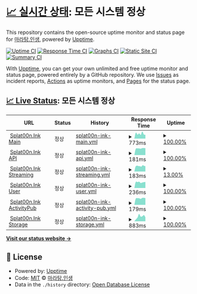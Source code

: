 # [📈 실시간 상태](https://status.maratang.life): <!--live status--> **모든 시스템 정상**

This repository contains the open-source uptime monitor and status page for [마라탕.인생](https://maratang.life/), powered by [Upptime](https://github.com/upptime/upptime).

[![Uptime CI](https://github.com/MaratangLife/status/workflows/Uptime%20CI/badge.svg)](https://github.com/MaratangLife/status/actions?query=workflow%3A%22Uptime+CI%22)
[![Response Time CI](https://github.com/MaratangLife/status/workflows/Response%20Time%20CI/badge.svg)](https://github.com/MaratangLife/status/actions?query=workflow%3A%22Response+Time+CI%22)
[![Graphs CI](https://github.com/MaratangLife/status/workflows/Graphs%20CI/badge.svg)](https://github.com/MaratangLife/status/actions?query=workflow%3A%22Graphs+CI%22)
[![Static Site CI](https://github.com/MaratangLife/status/workflows/Static%20Site%20CI/badge.svg)](https://github.com/MaratangLife/status/actions?query=workflow%3A%22Static+Site+CI%22)
[![Summary CI](https://github.com/MaratangLife/status/workflows/Summary%20CI/badge.svg)](https://github.com/MaratangLife/status/actions?query=workflow%3A%22Summary+CI%22)

With [Upptime](https://upptime.js.org), you can get your own unlimited and free uptime monitor and status page, powered entirely by a GitHub repository. We use [Issues](https://github.com/MaratangLife/status/issues) as incident reports, [Actions](https://github.com/MaratangLife/status/actions) as uptime monitors, and [Pages](https://status.maratang.life) for the status page.

## [📈 Live Status](https://demo.upptime.js.org): <!--live status--> **모든 시스템 정상**

<!--start: status pages-->
<!-- This summary is generated by Upptime (https://github.com/upptime/upptime) -->
<!-- Do not edit this manually, your changes will be overwritten -->
<!-- prettier-ignore -->
| URL | Status | History | Response Time | Uptime |
| --- | ------ | ------- | ------------- | ------ |
| <img alt="" src="https://icons.duckduckgo.com/ip3/splat00n.ink.ico" height="13"> [Splat00n.Ink Main](https://splat00n.ink/about) | 정상 | [splat00n-ink-main.yml](https://github.com/Lastorder-DC/splat00n_ink/commits/HEAD/history/splat00n-ink-main.yml) | <details><summary><img alt="Response time graph" src="./graphs/splat00n-ink-main/response-time-week.png" height="20"> 773ms</summary><br><a href="https://status.splat00n.ink/history/splat00n-ink-main"><img alt="Response time 782" src="https://img.shields.io/endpoint?url=https%3A%2F%2Fraw.githubusercontent.com%2FLastorder-DC%2Fsplat00n_ink%2FHEAD%2Fapi%2Fsplat00n-ink-main%2Fresponse-time.json"></a><br><a href="https://status.splat00n.ink/history/splat00n-ink-main"><img alt="24-hour response time 617" src="https://img.shields.io/endpoint?url=https%3A%2F%2Fraw.githubusercontent.com%2FLastorder-DC%2Fsplat00n_ink%2FHEAD%2Fapi%2Fsplat00n-ink-main%2Fresponse-time-day.json"></a><br><a href="https://status.splat00n.ink/history/splat00n-ink-main"><img alt="7-day response time 773" src="https://img.shields.io/endpoint?url=https%3A%2F%2Fraw.githubusercontent.com%2FLastorder-DC%2Fsplat00n_ink%2FHEAD%2Fapi%2Fsplat00n-ink-main%2Fresponse-time-week.json"></a><br><a href="https://status.splat00n.ink/history/splat00n-ink-main"><img alt="30-day response time 782" src="https://img.shields.io/endpoint?url=https%3A%2F%2Fraw.githubusercontent.com%2FLastorder-DC%2Fsplat00n_ink%2FHEAD%2Fapi%2Fsplat00n-ink-main%2Fresponse-time-month.json"></a><br><a href="https://status.splat00n.ink/history/splat00n-ink-main"><img alt="1-year response time 782" src="https://img.shields.io/endpoint?url=https%3A%2F%2Fraw.githubusercontent.com%2FLastorder-DC%2Fsplat00n_ink%2FHEAD%2Fapi%2Fsplat00n-ink-main%2Fresponse-time-year.json"></a></details> | <details><summary><a href="https://status.splat00n.ink/history/splat00n-ink-main">100.00%</a></summary><a href="https://status.splat00n.ink/history/splat00n-ink-main"><img alt="All-time uptime 100.00%" src="https://img.shields.io/endpoint?url=https%3A%2F%2Fraw.githubusercontent.com%2FLastorder-DC%2Fsplat00n_ink%2FHEAD%2Fapi%2Fsplat00n-ink-main%2Fuptime.json"></a><br><a href="https://status.splat00n.ink/history/splat00n-ink-main"><img alt="24-hour uptime 100.00%" src="https://img.shields.io/endpoint?url=https%3A%2F%2Fraw.githubusercontent.com%2FLastorder-DC%2Fsplat00n_ink%2FHEAD%2Fapi%2Fsplat00n-ink-main%2Fuptime-day.json"></a><br><a href="https://status.splat00n.ink/history/splat00n-ink-main"><img alt="7-day uptime 100.00%" src="https://img.shields.io/endpoint?url=https%3A%2F%2Fraw.githubusercontent.com%2FLastorder-DC%2Fsplat00n_ink%2FHEAD%2Fapi%2Fsplat00n-ink-main%2Fuptime-week.json"></a><br><a href="https://status.splat00n.ink/history/splat00n-ink-main"><img alt="30-day uptime 100.00%" src="https://img.shields.io/endpoint?url=https%3A%2F%2Fraw.githubusercontent.com%2FLastorder-DC%2Fsplat00n_ink%2FHEAD%2Fapi%2Fsplat00n-ink-main%2Fuptime-month.json"></a><br><a href="https://status.splat00n.ink/history/splat00n-ink-main"><img alt="1-year uptime 100.00%" src="https://img.shields.io/endpoint?url=https%3A%2F%2Fraw.githubusercontent.com%2FLastorder-DC%2Fsplat00n_ink%2FHEAD%2Fapi%2Fsplat00n-ink-main%2Fuptime-year.json"></a></details>
| <img alt="" src="https://icons.duckduckgo.com/ip3/splat00n.ink.ico" height="13"> [Splat00n.Ink API](https://splat00n.ink/api/v2/instance) | 정상 | [splat00n-ink-api.yml](https://github.com/Lastorder-DC/splat00n_ink/commits/HEAD/history/splat00n-ink-api.yml) | <details><summary><img alt="Response time graph" src="./graphs/splat00n-ink-api/response-time-week.png" height="20"> 181ms</summary><br><a href="https://status.splat00n.ink/history/splat00n-ink-api"><img alt="Response time 177" src="https://img.shields.io/endpoint?url=https%3A%2F%2Fraw.githubusercontent.com%2FLastorder-DC%2Fsplat00n_ink%2FHEAD%2Fapi%2Fsplat00n-ink-api%2Fresponse-time.json"></a><br><a href="https://status.splat00n.ink/history/splat00n-ink-api"><img alt="24-hour response time 185" src="https://img.shields.io/endpoint?url=https%3A%2F%2Fraw.githubusercontent.com%2FLastorder-DC%2Fsplat00n_ink%2FHEAD%2Fapi%2Fsplat00n-ink-api%2Fresponse-time-day.json"></a><br><a href="https://status.splat00n.ink/history/splat00n-ink-api"><img alt="7-day response time 181" src="https://img.shields.io/endpoint?url=https%3A%2F%2Fraw.githubusercontent.com%2FLastorder-DC%2Fsplat00n_ink%2FHEAD%2Fapi%2Fsplat00n-ink-api%2Fresponse-time-week.json"></a><br><a href="https://status.splat00n.ink/history/splat00n-ink-api"><img alt="30-day response time 177" src="https://img.shields.io/endpoint?url=https%3A%2F%2Fraw.githubusercontent.com%2FLastorder-DC%2Fsplat00n_ink%2FHEAD%2Fapi%2Fsplat00n-ink-api%2Fresponse-time-month.json"></a><br><a href="https://status.splat00n.ink/history/splat00n-ink-api"><img alt="1-year response time 177" src="https://img.shields.io/endpoint?url=https%3A%2F%2Fraw.githubusercontent.com%2FLastorder-DC%2Fsplat00n_ink%2FHEAD%2Fapi%2Fsplat00n-ink-api%2Fresponse-time-year.json"></a></details> | <details><summary><a href="https://status.splat00n.ink/history/splat00n-ink-api">100.00%</a></summary><a href="https://status.splat00n.ink/history/splat00n-ink-api"><img alt="All-time uptime 100.00%" src="https://img.shields.io/endpoint?url=https%3A%2F%2Fraw.githubusercontent.com%2FLastorder-DC%2Fsplat00n_ink%2FHEAD%2Fapi%2Fsplat00n-ink-api%2Fuptime.json"></a><br><a href="https://status.splat00n.ink/history/splat00n-ink-api"><img alt="24-hour uptime 100.00%" src="https://img.shields.io/endpoint?url=https%3A%2F%2Fraw.githubusercontent.com%2FLastorder-DC%2Fsplat00n_ink%2FHEAD%2Fapi%2Fsplat00n-ink-api%2Fuptime-day.json"></a><br><a href="https://status.splat00n.ink/history/splat00n-ink-api"><img alt="7-day uptime 100.00%" src="https://img.shields.io/endpoint?url=https%3A%2F%2Fraw.githubusercontent.com%2FLastorder-DC%2Fsplat00n_ink%2FHEAD%2Fapi%2Fsplat00n-ink-api%2Fuptime-week.json"></a><br><a href="https://status.splat00n.ink/history/splat00n-ink-api"><img alt="30-day uptime 100.00%" src="https://img.shields.io/endpoint?url=https%3A%2F%2Fraw.githubusercontent.com%2FLastorder-DC%2Fsplat00n_ink%2FHEAD%2Fapi%2Fsplat00n-ink-api%2Fuptime-month.json"></a><br><a href="https://status.splat00n.ink/history/splat00n-ink-api"><img alt="1-year uptime 100.00%" src="https://img.shields.io/endpoint?url=https%3A%2F%2Fraw.githubusercontent.com%2FLastorder-DC%2Fsplat00n_ink%2FHEAD%2Fapi%2Fsplat00n-ink-api%2Fuptime-year.json"></a></details>
| <img alt="" src="https://icons.duckduckgo.com/ip3/splat00n.ink.ico" height="13"> [Splat00n.Ink Streaming](https://splat00n.ink/api/v1/streaming/health) | 정상 | [splat00n-ink-streaming.yml](https://github.com/Lastorder-DC/splat00n_ink/commits/HEAD/history/splat00n-ink-streaming.yml) | <details><summary><img alt="Response time graph" src="./graphs/splat00n-ink-streaming/response-time-week.png" height="20"> 183ms</summary><br><a href="https://status.splat00n.ink/history/splat00n-ink-streaming"><img alt="Response time 172" src="https://img.shields.io/endpoint?url=https%3A%2F%2Fraw.githubusercontent.com%2FLastorder-DC%2Fsplat00n_ink%2FHEAD%2Fapi%2Fsplat00n-ink-streaming%2Fresponse-time.json"></a><br><a href="https://status.splat00n.ink/history/splat00n-ink-streaming"><img alt="24-hour response time 173" src="https://img.shields.io/endpoint?url=https%3A%2F%2Fraw.githubusercontent.com%2FLastorder-DC%2Fsplat00n_ink%2FHEAD%2Fapi%2Fsplat00n-ink-streaming%2Fresponse-time-day.json"></a><br><a href="https://status.splat00n.ink/history/splat00n-ink-streaming"><img alt="7-day response time 183" src="https://img.shields.io/endpoint?url=https%3A%2F%2Fraw.githubusercontent.com%2FLastorder-DC%2Fsplat00n_ink%2FHEAD%2Fapi%2Fsplat00n-ink-streaming%2Fresponse-time-week.json"></a><br><a href="https://status.splat00n.ink/history/splat00n-ink-streaming"><img alt="30-day response time 172" src="https://img.shields.io/endpoint?url=https%3A%2F%2Fraw.githubusercontent.com%2FLastorder-DC%2Fsplat00n_ink%2FHEAD%2Fapi%2Fsplat00n-ink-streaming%2Fresponse-time-month.json"></a><br><a href="https://status.splat00n.ink/history/splat00n-ink-streaming"><img alt="1-year response time 172" src="https://img.shields.io/endpoint?url=https%3A%2F%2Fraw.githubusercontent.com%2FLastorder-DC%2Fsplat00n_ink%2FHEAD%2Fapi%2Fsplat00n-ink-streaming%2Fresponse-time-year.json"></a></details> | <details><summary><a href="https://status.splat00n.ink/history/splat00n-ink-streaming">13.00%</a></summary><a href="https://status.splat00n.ink/history/splat00n-ink-streaming"><img alt="All-time uptime 66.78%" src="https://img.shields.io/endpoint?url=https%3A%2F%2Fraw.githubusercontent.com%2FLastorder-DC%2Fsplat00n_ink%2FHEAD%2Fapi%2Fsplat00n-ink-streaming%2Fuptime.json"></a><br><a href="https://status.splat00n.ink/history/splat00n-ink-streaming"><img alt="24-hour uptime 0.01%" src="https://img.shields.io/endpoint?url=https%3A%2F%2Fraw.githubusercontent.com%2FLastorder-DC%2Fsplat00n_ink%2FHEAD%2Fapi%2Fsplat00n-ink-streaming%2Fuptime-day.json"></a><br><a href="https://status.splat00n.ink/history/splat00n-ink-streaming"><img alt="7-day uptime 13.00%" src="https://img.shields.io/endpoint?url=https%3A%2F%2Fraw.githubusercontent.com%2FLastorder-DC%2Fsplat00n_ink%2FHEAD%2Fapi%2Fsplat00n-ink-streaming%2Fuptime-week.json"></a><br><a href="https://status.splat00n.ink/history/splat00n-ink-streaming"><img alt="30-day uptime 66.78%" src="https://img.shields.io/endpoint?url=https%3A%2F%2Fraw.githubusercontent.com%2FLastorder-DC%2Fsplat00n_ink%2FHEAD%2Fapi%2Fsplat00n-ink-streaming%2Fuptime-month.json"></a><br><a href="https://status.splat00n.ink/history/splat00n-ink-streaming"><img alt="1-year uptime 66.78%" src="https://img.shields.io/endpoint?url=https%3A%2F%2Fraw.githubusercontent.com%2FLastorder-DC%2Fsplat00n_ink%2FHEAD%2Fapi%2Fsplat00n-ink-streaming%2Fuptime-year.json"></a></details>
| <img alt="" src="https://icons.duckduckgo.com/ip3/splat00n.ink.ico" height="13"> [Splat00n.Ink User](https://splat00n.ink/api/v1/accounts/lookup?acct=admin) | 정상 | [splat00n-ink-user.yml](https://github.com/Lastorder-DC/splat00n_ink/commits/HEAD/history/splat00n-ink-user.yml) | <details><summary><img alt="Response time graph" src="./graphs/splat00n-ink-user/response-time-week.png" height="20"> 236ms</summary><br><a href="https://status.splat00n.ink/history/splat00n-ink-user"><img alt="Response time 232" src="https://img.shields.io/endpoint?url=https%3A%2F%2Fraw.githubusercontent.com%2FLastorder-DC%2Fsplat00n_ink%2FHEAD%2Fapi%2Fsplat00n-ink-user%2Fresponse-time.json"></a><br><a href="https://status.splat00n.ink/history/splat00n-ink-user"><img alt="24-hour response time 245" src="https://img.shields.io/endpoint?url=https%3A%2F%2Fraw.githubusercontent.com%2FLastorder-DC%2Fsplat00n_ink%2FHEAD%2Fapi%2Fsplat00n-ink-user%2Fresponse-time-day.json"></a><br><a href="https://status.splat00n.ink/history/splat00n-ink-user"><img alt="7-day response time 236" src="https://img.shields.io/endpoint?url=https%3A%2F%2Fraw.githubusercontent.com%2FLastorder-DC%2Fsplat00n_ink%2FHEAD%2Fapi%2Fsplat00n-ink-user%2Fresponse-time-week.json"></a><br><a href="https://status.splat00n.ink/history/splat00n-ink-user"><img alt="30-day response time 232" src="https://img.shields.io/endpoint?url=https%3A%2F%2Fraw.githubusercontent.com%2FLastorder-DC%2Fsplat00n_ink%2FHEAD%2Fapi%2Fsplat00n-ink-user%2Fresponse-time-month.json"></a><br><a href="https://status.splat00n.ink/history/splat00n-ink-user"><img alt="1-year response time 232" src="https://img.shields.io/endpoint?url=https%3A%2F%2Fraw.githubusercontent.com%2FLastorder-DC%2Fsplat00n_ink%2FHEAD%2Fapi%2Fsplat00n-ink-user%2Fresponse-time-year.json"></a></details> | <details><summary><a href="https://status.splat00n.ink/history/splat00n-ink-user">100.00%</a></summary><a href="https://status.splat00n.ink/history/splat00n-ink-user"><img alt="All-time uptime 100.00%" src="https://img.shields.io/endpoint?url=https%3A%2F%2Fraw.githubusercontent.com%2FLastorder-DC%2Fsplat00n_ink%2FHEAD%2Fapi%2Fsplat00n-ink-user%2Fuptime.json"></a><br><a href="https://status.splat00n.ink/history/splat00n-ink-user"><img alt="24-hour uptime 100.00%" src="https://img.shields.io/endpoint?url=https%3A%2F%2Fraw.githubusercontent.com%2FLastorder-DC%2Fsplat00n_ink%2FHEAD%2Fapi%2Fsplat00n-ink-user%2Fuptime-day.json"></a><br><a href="https://status.splat00n.ink/history/splat00n-ink-user"><img alt="7-day uptime 100.00%" src="https://img.shields.io/endpoint?url=https%3A%2F%2Fraw.githubusercontent.com%2FLastorder-DC%2Fsplat00n_ink%2FHEAD%2Fapi%2Fsplat00n-ink-user%2Fuptime-week.json"></a><br><a href="https://status.splat00n.ink/history/splat00n-ink-user"><img alt="30-day uptime 100.00%" src="https://img.shields.io/endpoint?url=https%3A%2F%2Fraw.githubusercontent.com%2FLastorder-DC%2Fsplat00n_ink%2FHEAD%2Fapi%2Fsplat00n-ink-user%2Fuptime-month.json"></a><br><a href="https://status.splat00n.ink/history/splat00n-ink-user"><img alt="1-year uptime 100.00%" src="https://img.shields.io/endpoint?url=https%3A%2F%2Fraw.githubusercontent.com%2FLastorder-DC%2Fsplat00n_ink%2FHEAD%2Fapi%2Fsplat00n-ink-user%2Fuptime-year.json"></a></details>
| <img alt="" src="https://icons.duckduckgo.com/ip3/splat00n.ink.ico" height="13"> [Splat00n.Ink ActivityPub](https://splat00n.ink/.well-known/webfinger?resource=acct:admin@splat00n.ink) | 정상 | [splat00n-ink-activity-pub.yml](https://github.com/Lastorder-DC/splat00n_ink/commits/HEAD/history/splat00n-ink-activity-pub.yml) | <details><summary><img alt="Response time graph" src="./graphs/splat00n-ink-activity-pub/response-time-week.png" height="20"> 179ms</summary><br><a href="https://status.splat00n.ink/history/splat00n-ink-activity-pub"><img alt="Response time 170" src="https://img.shields.io/endpoint?url=https%3A%2F%2Fraw.githubusercontent.com%2FLastorder-DC%2Fsplat00n_ink%2FHEAD%2Fapi%2Fsplat00n-ink-activity-pub%2Fresponse-time.json"></a><br><a href="https://status.splat00n.ink/history/splat00n-ink-activity-pub"><img alt="24-hour response time 182" src="https://img.shields.io/endpoint?url=https%3A%2F%2Fraw.githubusercontent.com%2FLastorder-DC%2Fsplat00n_ink%2FHEAD%2Fapi%2Fsplat00n-ink-activity-pub%2Fresponse-time-day.json"></a><br><a href="https://status.splat00n.ink/history/splat00n-ink-activity-pub"><img alt="7-day response time 179" src="https://img.shields.io/endpoint?url=https%3A%2F%2Fraw.githubusercontent.com%2FLastorder-DC%2Fsplat00n_ink%2FHEAD%2Fapi%2Fsplat00n-ink-activity-pub%2Fresponse-time-week.json"></a><br><a href="https://status.splat00n.ink/history/splat00n-ink-activity-pub"><img alt="30-day response time 170" src="https://img.shields.io/endpoint?url=https%3A%2F%2Fraw.githubusercontent.com%2FLastorder-DC%2Fsplat00n_ink%2FHEAD%2Fapi%2Fsplat00n-ink-activity-pub%2Fresponse-time-month.json"></a><br><a href="https://status.splat00n.ink/history/splat00n-ink-activity-pub"><img alt="1-year response time 170" src="https://img.shields.io/endpoint?url=https%3A%2F%2Fraw.githubusercontent.com%2FLastorder-DC%2Fsplat00n_ink%2FHEAD%2Fapi%2Fsplat00n-ink-activity-pub%2Fresponse-time-year.json"></a></details> | <details><summary><a href="https://status.splat00n.ink/history/splat00n-ink-activity-pub">100.00%</a></summary><a href="https://status.splat00n.ink/history/splat00n-ink-activity-pub"><img alt="All-time uptime 100.00%" src="https://img.shields.io/endpoint?url=https%3A%2F%2Fraw.githubusercontent.com%2FLastorder-DC%2Fsplat00n_ink%2FHEAD%2Fapi%2Fsplat00n-ink-activity-pub%2Fuptime.json"></a><br><a href="https://status.splat00n.ink/history/splat00n-ink-activity-pub"><img alt="24-hour uptime 100.00%" src="https://img.shields.io/endpoint?url=https%3A%2F%2Fraw.githubusercontent.com%2FLastorder-DC%2Fsplat00n_ink%2FHEAD%2Fapi%2Fsplat00n-ink-activity-pub%2Fuptime-day.json"></a><br><a href="https://status.splat00n.ink/history/splat00n-ink-activity-pub"><img alt="7-day uptime 100.00%" src="https://img.shields.io/endpoint?url=https%3A%2F%2Fraw.githubusercontent.com%2FLastorder-DC%2Fsplat00n_ink%2FHEAD%2Fapi%2Fsplat00n-ink-activity-pub%2Fuptime-week.json"></a><br><a href="https://status.splat00n.ink/history/splat00n-ink-activity-pub"><img alt="30-day uptime 100.00%" src="https://img.shields.io/endpoint?url=https%3A%2F%2Fraw.githubusercontent.com%2FLastorder-DC%2Fsplat00n_ink%2FHEAD%2Fapi%2Fsplat00n-ink-activity-pub%2Fuptime-month.json"></a><br><a href="https://status.splat00n.ink/history/splat00n-ink-activity-pub"><img alt="1-year uptime 100.00%" src="https://img.shields.io/endpoint?url=https%3A%2F%2Fraw.githubusercontent.com%2FLastorder-DC%2Fsplat00n_ink%2FHEAD%2Fapi%2Fsplat00n-ink-activity-pub%2Fuptime-year.json"></a></details>
| <img alt="" src="https://splat00n.ink/favicon.ico" height="13"> [Splat00n.Ink Storage](https://r2.maratang.life/check.txt) | 정상 | [splat00n-ink-storage.yml](https://github.com/Lastorder-DC/splat00n_ink/commits/HEAD/history/splat00n-ink-storage.yml) | <details><summary><img alt="Response time graph" src="./graphs/splat00n-ink-storage/response-time-week.png" height="20"> 883ms</summary><br><a href="https://status.splat00n.ink/history/splat00n-ink-storage"><img alt="Response time 771" src="https://img.shields.io/endpoint?url=https%3A%2F%2Fraw.githubusercontent.com%2FLastorder-DC%2Fsplat00n_ink%2FHEAD%2Fapi%2Fsplat00n-ink-storage%2Fresponse-time.json"></a><br><a href="https://status.splat00n.ink/history/splat00n-ink-storage"><img alt="24-hour response time 749" src="https://img.shields.io/endpoint?url=https%3A%2F%2Fraw.githubusercontent.com%2FLastorder-DC%2Fsplat00n_ink%2FHEAD%2Fapi%2Fsplat00n-ink-storage%2Fresponse-time-day.json"></a><br><a href="https://status.splat00n.ink/history/splat00n-ink-storage"><img alt="7-day response time 883" src="https://img.shields.io/endpoint?url=https%3A%2F%2Fraw.githubusercontent.com%2FLastorder-DC%2Fsplat00n_ink%2FHEAD%2Fapi%2Fsplat00n-ink-storage%2Fresponse-time-week.json"></a><br><a href="https://status.splat00n.ink/history/splat00n-ink-storage"><img alt="30-day response time 771" src="https://img.shields.io/endpoint?url=https%3A%2F%2Fraw.githubusercontent.com%2FLastorder-DC%2Fsplat00n_ink%2FHEAD%2Fapi%2Fsplat00n-ink-storage%2Fresponse-time-month.json"></a><br><a href="https://status.splat00n.ink/history/splat00n-ink-storage"><img alt="1-year response time 771" src="https://img.shields.io/endpoint?url=https%3A%2F%2Fraw.githubusercontent.com%2FLastorder-DC%2Fsplat00n_ink%2FHEAD%2Fapi%2Fsplat00n-ink-storage%2Fresponse-time-year.json"></a></details> | <details><summary><a href="https://status.splat00n.ink/history/splat00n-ink-storage">100.00%</a></summary><a href="https://status.splat00n.ink/history/splat00n-ink-storage"><img alt="All-time uptime 100.00%" src="https://img.shields.io/endpoint?url=https%3A%2F%2Fraw.githubusercontent.com%2FLastorder-DC%2Fsplat00n_ink%2FHEAD%2Fapi%2Fsplat00n-ink-storage%2Fuptime.json"></a><br><a href="https://status.splat00n.ink/history/splat00n-ink-storage"><img alt="24-hour uptime 100.00%" src="https://img.shields.io/endpoint?url=https%3A%2F%2Fraw.githubusercontent.com%2FLastorder-DC%2Fsplat00n_ink%2FHEAD%2Fapi%2Fsplat00n-ink-storage%2Fuptime-day.json"></a><br><a href="https://status.splat00n.ink/history/splat00n-ink-storage"><img alt="7-day uptime 100.00%" src="https://img.shields.io/endpoint?url=https%3A%2F%2Fraw.githubusercontent.com%2FLastorder-DC%2Fsplat00n_ink%2FHEAD%2Fapi%2Fsplat00n-ink-storage%2Fuptime-week.json"></a><br><a href="https://status.splat00n.ink/history/splat00n-ink-storage"><img alt="30-day uptime 100.00%" src="https://img.shields.io/endpoint?url=https%3A%2F%2Fraw.githubusercontent.com%2FLastorder-DC%2Fsplat00n_ink%2FHEAD%2Fapi%2Fsplat00n-ink-storage%2Fuptime-month.json"></a><br><a href="https://status.splat00n.ink/history/splat00n-ink-storage"><img alt="1-year uptime 100.00%" src="https://img.shields.io/endpoint?url=https%3A%2F%2Fraw.githubusercontent.com%2FLastorder-DC%2Fsplat00n_ink%2FHEAD%2Fapi%2Fsplat00n-ink-storage%2Fuptime-year.json"></a></details>

<!--end: status pages-->

[**Visit our status website →**](https://status.maratang.life)

## 📄 License

- Powered by: [Upptime](https://github.com/upptime/upptime)
- Code: [MIT](./LICENSE) © [마라탕.인생](https://maratang.life/)
- Data in the `./history` directory: [Open Database License](https://opendatacommons.org/licenses/odbl/1-0/)
